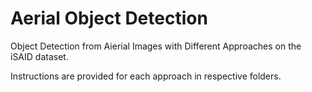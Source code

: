 # Aerial Object Detection

 Object Detection from Aierial Images with Different Approaches on the iSAID dataset.

 Instructions are provided for each approach in respective folders.
